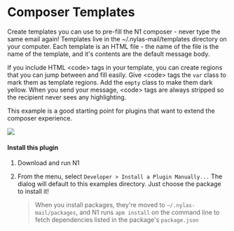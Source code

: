 # Composer Templates

Create templates you can use to pre-fill the N1 composer - never type the same
email again! Templates live in the ~/.nylas-mail/templates directory on your computer.
Each template is an HTML file - the name of the
file is the name of the template, and it's contents are the default message body.

If you include HTML &lt;code&gt; tags in your template, you can create
regions that you can jump between and fill easily.
Give &lt;code&gt; tags the `var` class to mark them as template regions. Add
the `empty` class to make them dark yellow. When you send your message, &lt;code&gt;
tags are always stripped so the recipient never sees any highlighting.

This example is a good starting point for plugins that want to extend the composer
experience.

<img src="https://raw.githubusercontent.com/nylas/N1/master/internal_packages/composer-templates/screenshot.png">

#### Install this plugin

1. Download and run N1

2. From the menu, select `Developer > Install a Plugin Manually...`
   The dialog will default to this examples directory. Just choose the
   package to install it!

   > When you install packages, they're moved to `~/.nylas-mail/packages`,
   > and N1 runs `apm install` on the command line to fetch dependencies
   > listed in the package's `package.json`
